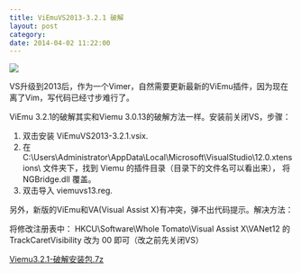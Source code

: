 ```yaml
---
title: ViEmuVS2013-3.2.1 破解
layout: post
category: 
date: 2014-04-02 11:22:00
---
```


![](http://images.cnitblog.com/blog/16913/201404/020953210788248.jpg)

VS升级到2013后，作为一个Vimer，自然需要更新最新的ViEmu插件，因为现在离了Vim，写代码已经寸步难行了。

ViEmu 3.2.1的破解其实和Viemu 3.0.13的破解方法一样。安装前关闭VS，步骤：

1. 双击安装 ViEmuVS2013-3.2.1.vsix.
2. 在 C:\Users\Administrator\AppData\Local\Microsoft\VisualStudio\12.0.xtensions\ 文件夹下，找到 Viemu 的插件目录（目录下的文件名可以看出来）， 将 NGBridge.dll 覆盖。
3. 双击导入 viemuvs13.reg.

另外，新版的ViEmu和VA(Visual Assist X)有冲突，弹不出代码提示。解决方法：

将修改注册表中：
HKCU\Software\Whole Tomato\Visual Assist X\VANet12 的TrackCaretVisibility 改为 00 即可（改之前先关闭VS）
  
[Viemu3.2.1-破解安装包.7z](http://files.cnblogs.com/coderzh/Viemu3.2.1-%E7%A0%B4%E8%A7%A3%E5%AE%89%E8%A3%85%E5%8C%85.7z)